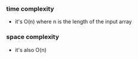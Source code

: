 ### time complexity
- it's O(n) where n is the length of the input array

### space complexity 
- it's also O(n)
